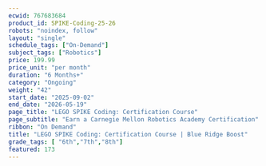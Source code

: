 ```yaml
---
ecwid: 767683684
product_id: SPIKE-Coding-25-26
robots: "noindex, follow"
layout: "single"
schedule_tags: ["On-Demand"]
subject_tags: ["Robotics"]
price: 199.99
price_unit: "per month"
duration: "6 Months+"
category: "Ongoing"
weight: "42"
start_date: "2025-09-02"
end_date: "2026-05-19"
page_title: "LEGO SPIKE Coding: Certification Course"
page_subtitle: "Earn a Carnegie Mellon Robotics Academy Certification"
ribbon: "On Demand"
title: "LEGO SPIKE Coding: Certification Course | Blue Ridge Boost"
grade_tags: [ "6th","7th","8th"]
featured: 173
---
```

